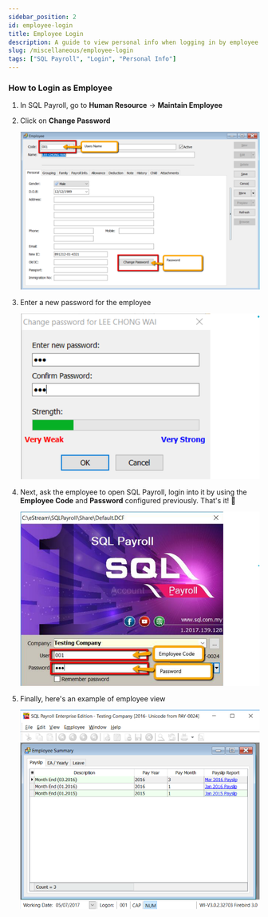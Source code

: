 ```yaml
---
sidebar_position: 2
id: employee-login
title: Employee Login
description: A guide to view personal info when logging in by employee
slug: /miscellaneous/employee-login
tags: ["SQL Payroll", "Login", "Personal Info"]
---
```


### How to Login as Employee

1. In SQL Payroll, go to **Human Resource** -> **Maintain Employee**

2. Click on **Change Password**

   ![1](../../static/img/employee-login/1.png)

3. Enter a new password for the employee

   ![2](../../static/img/employee-login/2.png)

4. Next, ask the employee to open SQL Payroll, login into it by using the **Employee Code** and **Password** configured previously. That's it! 🥳

   ![3](../../static/img/employee-login/3.png)

5. Finally, here's an example of employee view

   ![4](../../static/img/employee-login/4.png)
